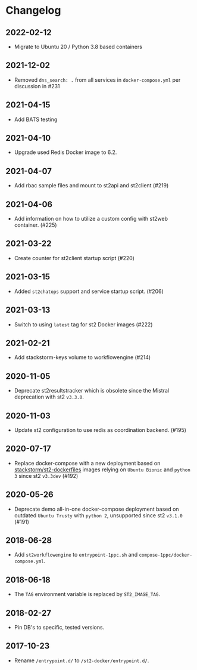 # Changelog

## 2022-02-12
* Migrate to Ubuntu 20 / Python 3.8 based containers

## 2021-12-02
* Removed `dns_search: .` from all services in `docker-compose.yml` per discussion in #231

## 2021-04-15
* Add BATS testing

## 2021-04-10
* Upgrade used Redis Docker image to 6.2.

## 2021-04-07
* Add rbac sample files and mount to st2api and st2client (#219)

## 2021-04-06
* Add information on how to utilize a custom config with st2web container. (#225)

## 2021-03-22
* Create counter for st2client startup script (#220)

## 2021-03-15
* Added `st2chatops` support and service startup script. (#206)

## 2021-03-13
* Switch to using `latest` tag for st2 Docker images (#222)

## 2021-02-21
* Add stackstorm-keys volume to workflowengine (#214)

## 2020-11-05
* Deprecate st2resultstracker which is obsolete since the Mistral deprecation with st2 `v3.3.0`.

## 2020-11-03
* Update st2 configuration to use redis as coordination backend. (#195)

## 2020-07-17
* Replace docker-compose with a new deployment based on [stackstorm/st2-dockerfiles](https://github.com/StackStorm/st2-dockerfiles/) images relying on `Ubuntu Bionic` and `python 3` since st2 `v3.3dev` (#192)

## 2020-05-26
* Deprecate demo all-in-one docker-compose deployment based on outdated `Ubuntu Trusty` with `python 2`, unsupported since st2 `v3.1.0` (#191)

## 2018-06-28
* Add `st2workflowengine` to `entrypoint-1ppc.sh` and `compose-1ppc/docker-compose.yml`.

## 2018-06-18
* The `TAG` environment variable is replaced by `ST2_IMAGE_TAG`.

## 2018-02-27
* Pin DB's to specific, tested versions.

## 2017-10-23
* Rename `/entrypoint.d/` to `/st2-docker/entrypoint.d/`.
